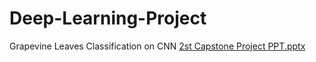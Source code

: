 # Deep-Learning-Project
Grapevine Leaves Classification on CNN
[2st Capstone Project PPT.pptx](https://github.com/Snegapriya-SP/Deep-Learning-Project/files/10123148/2st.Capstone.Project.PPT.pptx)
